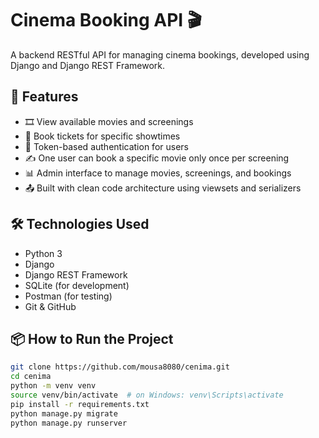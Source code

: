 # Cinema Booking API 🎬

A backend RESTful API for managing cinema bookings, developed using Django and Django REST Framework.

## 🚀 Features

- 🎞️ View available movies and screenings
- 📅 Book tickets for specific showtimes
- 🔐 Token-based authentication for users
- ✍️ One user can book a specific movie only once per screening
- 📊 Admin interface to manage movies, screenings, and bookings
- 📤 Built with clean code architecture using viewsets and serializers

## 🛠️ Technologies Used

- Python 3
- Django
- Django REST Framework
- SQLite (for development)
- Postman (for testing)
- Git & GitHub

## 📦 How to Run the Project

```bash
git clone https://github.com/mousa8080/cenima.git
cd cenima
python -m venv venv
source venv/bin/activate  # on Windows: venv\Scripts\activate
pip install -r requirements.txt
python manage.py migrate
python manage.py runserver
